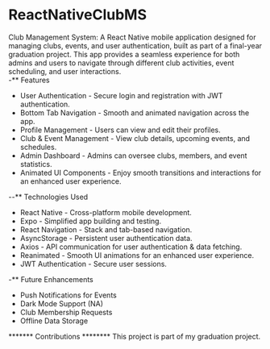 # ReactNativeClubMS
Club Management System: A React Native mobile application designed for managing clubs, events, and user authentication, built as part of a final-year graduation project. This app provides a seamless experience for both admins and users to navigate through different club activities, event scheduling, and user interactions.  
-** Features
- User Authentication - Secure login and registration with JWT authentication.
- Bottom Tab Navigation - Smooth and animated navigation across the app.
- Profile Management - Users can view and edit their profiles.
- Club & Event Management - View club details, upcoming events, and schedules.
- Admin Dashboard - Admins can oversee clubs, members, and event statistics.
- Animated UI Components - Enjoy smooth transitions and interactions for an enhanced user experience.

--** Technologies Used
- React Native - Cross-platform mobile development.
- Expo - Simplified app building and testing.
- React Navigation - Stack and tab-based navigation.
- AsyncStorage - Persistent user authentication data.
- Axios - API communication for user authentication & data fetching.
- Reanimated - Smooth UI animations for an enhanced user experience.
- JWT Authentication - Secure user sessions.

-** Future Enhancements
- Push Notifications for Events
- Dark Mode Support (NA)
- Club Membership Requests
- Offline Data Storage

******* Contributions ********
This project is part of my graduation project.

